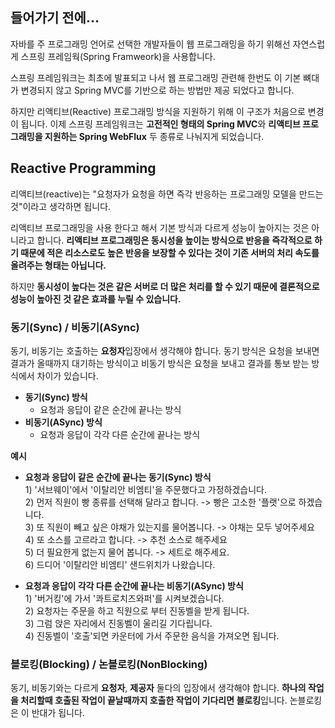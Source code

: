 ## 들어가기 전에...
자바를 주 프로그래밍 언어로 선택한 개발자들이 웹 프로그래밍을 하기 위해선 자연스럽게 스프링 프레임웍(Spring Framweork)을 사용합니다.

스프링 프레임워크는 최초에 발표되고 나서 웹 프로그래밍 관련해 한번도 이 기본 뼈대가 변경되지 않고 Spring MVC를 기반으로 하는 방법만 제공 되었다고 합니다.

하지만 리액티브(Reactive) 프로그래밍 방식을 지원하기 위해 이 구조가 처음으로 변경이 됩니다. 이제 스프링 프레임워크는 **고전적인 형태의 Spring MVC**와 **리액티브 프로그래밍을 지원하는 Spring WebFlux** 두 종류로 나눠지게 되었습니다.

## Reactive Programming
리액티브(reactive)는 "요청자가 요청을 하면 즉각 반응하는 프로그래밍 모델을 만드는 것"이라고 생각하면 됩니다.

리액티브 프로그래밍을 사용 한다고 해서 기본 방식과 다르게 성능이 높아지는 것은 아니라고 합니다. **리액티브 프로그래밍은 동시성을 높이는 방식으로
 반응을 즉각적으로 하기 때문에 적은 리소스로도 높은 반응을 보장할 수 있다는 것이 기존 서버의 처리 속도를 올려주는 형태는 아닙니다.**

하지만 **동시성이 높다는 것은 같은 서버로 더 많은 처리를 할 수 있기 때문에 결론적으로 성능이 높아진 것 같은 효과를 누릴 수 있습니다.**

### 동기(Sync) / 비동기(ASync)
동기, 비동기는 호출하는 **요청자**입장에서 생각해야 합니다. 동기 방식은 요청을 보내면 결과가 올때까지 대기하는 방식이고 비동기 방식은 요청을 보내고 결과를 통보 받는 방식에서 차이가 있습니다.
- **동기(Sync) 방식**
  - 요청과 응답이 같은 순간에 끝나는 방식
- **비동기(ASync) 방식**
  - 요청과 응답이 각각 다른 순간에 끝나는 방식

**예시**
- **요청과 응답이 같은 순간에 끝나는 동기(Sync) 방식**
<br>1) '서브웨이'에서 '이탈리안 비엠티'을 주문했다고 가정하겠습니다.
<br>2) 먼저 직원이 빵 종류를 선택해 달라고 합니다. -> 빵은 고소한 '플랫'으로 하겠습니다.
<br>3) 또 직원이 빼고 싶은 야채가 있는지를 물어봅니다. -> 야채는 모두 넣어주세요
<br>4) 또 소스를 고르라고 합니다. -> 추천 소스로 해주세요
<br>5) 더 필요한게 없는지 물어 봅니다. -> 세트로 해주세요.
<br>6) 드디어 '이탈리안 비엠티' 샌드위치가 나왔습니다.

- **요청과 응답이 각각 다른 순간에 끝나는 비동기(ASync) 방식**
<br>1) '버거킹'에 가서 '콰트로치즈와퍼'를 시켜보겠습니다.
<br>2) 요청자는 주문을 하고 직원으로 부터 진동벨을 받게 됩니다.
<br>3) 그럼 앉은 자리에서 진동벨이 울리길 기다립니다.
<br>4) 진동벨이 '호출'되면 카운터에 가서 주문한 음식을 가져오면 됩니다.

### 블로킹(Blocking) / 논블로킹(NonBlocking)
동기, 비동기와는 다르게 **요청자**, **제공자** 둘다의 입장에서 생각해야 합니다. **하나의 작업을 처리할때 호출된 작업이 끝날때까지 호출한 작업이 기다리면 블로킹**입니다. 논블로킹은 이 반대가 됩니다.







